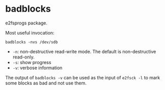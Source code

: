 # badblocks

e2fsprogs package.

Most useful invocation:

	badblocks -nvs /dev/sdb

- `-n`: non-destructive read-write mode. The default is non-destructive read-only.
- `-s`: show progress
- `-v`: verbose information

The output of `badblocks -v` can be used as the input of `e2fsck -l` to mark some blocks as bad and not use them.
